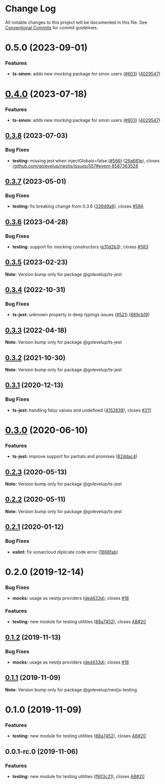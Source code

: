 # Change Log

All notable changes to this project will be documented in this file.
See [Conventional Commits](https://conventionalcommits.org) for commit guidelines.

# 0.5.0 (2023-09-01)

### Features

- **ts-sinon:** adds new mocking package for sinon users ([#603](https://github.com/golevelup/nestjs/issues/603)) ([4029547](https://github.com/golevelup/nestjs/commit/4029547c241a6a2337d5a381f5374dc4cb88db31))

# [0.4.0](https://github.com/golevelup/nestjs/compare/@golevelup/ts-jest@0.3.8...@golevelup/ts-jest@0.4.0) (2023-07-18)

### Features

- **ts-sinon:** adds new mocking package for sinon users ([#603](https://github.com/golevelup/nestjs/issues/603)) ([4029547](https://github.com/golevelup/nestjs/commit/4029547c241a6a2337d5a381f5374dc4cb88db31))

## [0.3.8](https://github.com/golevelup/nestjs/compare/@golevelup/ts-jest@0.3.7...@golevelup/ts-jest@0.3.8) (2023-07-03)

### Bug Fixes

- **testing:** missing jest when injectGlobals=false ([#566](https://github.com/golevelup/nestjs/issues/566)) ([26a681e](https://github.com/golevelup/nestjs/commit/26a681efb2a6ea11979ec6066fc5d12abbb06a40)), closes [/github.com/golevelup/nestjs/issues/557#event-8587363528](https://github.com//github.com/golevelup/nestjs/issues/557/issues/event-8587363528)

## [0.3.7](https://github.com/golevelup/nestjs/compare/@golevelup/ts-jest@0.3.6...@golevelup/ts-jest@0.3.7) (2023-05-01)

### Bug Fixes

- **testing:** fix breaking change from 0.3.6 ([33949a9](https://github.com/golevelup/nestjs/commit/33949a98ad8ce55a76a72fb88555998cdcae4859)), closes [#586](https://github.com/golevelup/nestjs/issues/586)

## [0.3.6](https://github.com/golevelup/nestjs/compare/@golevelup/ts-jest@0.3.5...@golevelup/ts-jest@0.3.6) (2023-04-28)

### Bug Fixes

- **testing:** support for mocking constructors ([e31d2b3](https://github.com/golevelup/nestjs/commit/e31d2b39c4647fc9e96afa9e68ad41f244e6fc20)), closes [#583](https://github.com/golevelup/nestjs/issues/583)

## [0.3.5](https://github.com/golevelup/nestjs/compare/@golevelup/ts-jest@0.3.4...@golevelup/ts-jest@0.3.5) (2023-02-23)

**Note:** Version bump only for package @golevelup/ts-jest

## [0.3.4](https://github.com/golevelup/nestjs/compare/@golevelup/ts-jest@0.3.3...@golevelup/ts-jest@0.3.4) (2022-10-31)

### Bug Fixes

- **ts-jest:** unknown property in deep typings issues ([#521](https://github.com/golevelup/nestjs/issues/521)) ([689cb19](https://github.com/golevelup/nestjs/commit/689cb19c6306abe9015842b40caa74bd485ff064))

## [0.3.3](https://github.com/golevelup/nestjs/compare/@golevelup/ts-jest@0.3.2...@golevelup/ts-jest@0.3.3) (2022-04-18)

**Note:** Version bump only for package @golevelup/ts-jest

## [0.3.2](https://github.com/golevelup/nestjs/compare/@golevelup/ts-jest@0.3.1...@golevelup/ts-jest@0.3.2) (2021-10-30)

**Note:** Version bump only for package @golevelup/ts-jest

## [0.3.1](https://github.com/golevelup/nestjs/compare/@golevelup/ts-jest@0.3.0...@golevelup/ts-jest@0.3.1) (2020-12-13)

### Bug Fixes

- **ts-jest:** handling falsy values and undefined ([4152838](https://github.com/golevelup/nestjs/commit/4152838)), closes [#211](https://github.com/golevelup/nestjs/issues/211)

# [0.3.0](https://github.com/golevelup/nestjs/compare/@golevelup/ts-jest@0.2.3...@golevelup/ts-jest@0.3.0) (2020-06-10)

### Features

- **ts-jest:** improve support for partials and promises ([82ddac4](https://github.com/golevelup/nestjs/commit/82ddac4))

## [0.2.3](https://github.com/golevelup/nestjs/compare/@golevelup/ts-jest@0.2.2...@golevelup/ts-jest@0.2.3) (2020-05-13)

**Note:** Version bump only for package @golevelup/ts-jest

## [0.2.2](https://github.com/golevelup/nestjs/compare/@golevelup/ts-jest@0.2.1...@golevelup/ts-jest@0.2.2) (2020-05-11)

**Note:** Version bump only for package @golevelup/ts-jest

## [0.2.1](https://github.com/golevelup/nestjs/compare/@golevelup/ts-jest@0.2.0...@golevelup/ts-jest@0.2.1) (2020-01-12)

### Bug Fixes

- **eslint:** fix sonarcloud diplicate code error ([1868fab](https://github.com/golevelup/nestjs/commit/1868fab))

# 0.2.0 (2019-12-14)

### Bug Fixes

- **mocks:** usage as nestjs providers ([ded433d](https://github.com/golevelup/nestjs/commit/ded433d)), closes [#18](https://github.com/golevelup/nestjs/issues/18)

### Features

- **testing:** new module for testing utilities ([88a7452](https://github.com/golevelup/nestjs/commit/88a7452)), closes [AB#20](https://github.com/AB/issues/20)

## [0.1.2](https://github.com/golevelup/nestjs/compare/@golevelup/nestjs-testing@0.1.1...@golevelup/nestjs-testing@0.1.2) (2019-11-13)

### Bug Fixes

- **mocks:** usage as nestjs providers ([ded433d](https://github.com/golevelup/nestjs/commit/ded433d)), closes [#18](https://github.com/golevelup/nestjs/issues/18)

## [0.1.1](https://github.com/golevelup/nestjs/compare/@golevelup/nestjs-testing@0.1.0...@golevelup/nestjs-testing@0.1.1) (2019-11-09)

**Note:** Version bump only for package @golevelup/nestjs-testing

# 0.1.0 (2019-11-09)

### Features

- **testing:** new module for testing utilities ([88a7452](https://github.com/golevelup/nestjs/commit/88a7452)), closes [AB#20](https://github.com/AB/issues/20)

## 0.0.1-rc.0 (2019-11-06)

### Features

- **testing:** new module for testing utilities ([f903c21](https://github.com/golevelup/nestjs/commit/f903c21)), closes [AB#20](https://github.com/AB/issues/20)
